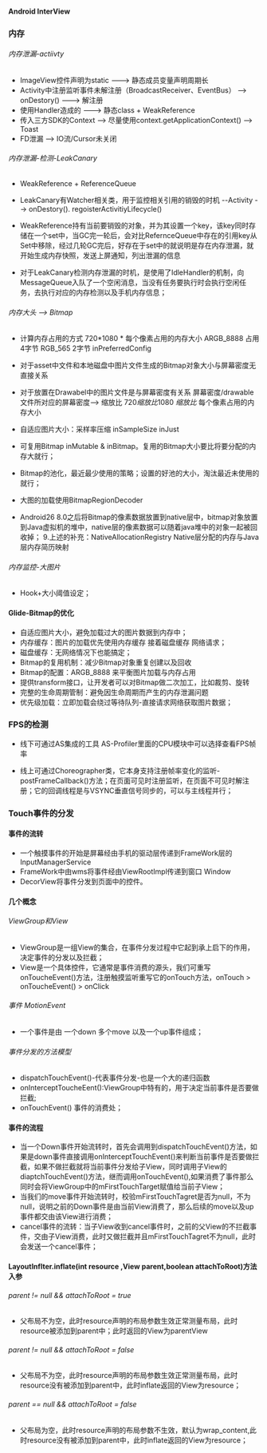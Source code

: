 #### Android InterView

### 内存

###### 内存泄漏-actiivty

- ImageView控件声明为static ---> 静态成员变量声明周期长
- Activity中注册监听事件未解注册（BroadcastReceiver、EventBus） --> onDestory() ---> 解注册
- 使用Handler造成的 ---> 静态class + WeakReference
- 传入三方SDK的Context --> 尽量使用context.getApplicationContext()  --> Toast
- FD泄漏 --> IO流/Cursor未关闭

###### 内存泄漏-检测-LeakCanary

- WeakReference + ReferenceQueue

- LeakCanary有Watcher相关类，用于监控相关引用的销毁的时机 --Activity --> onDestory(). regoisterActivitiyLifecycle()

- WeakReference持有当前要销毁的对象，并为其设置一个key，该key同时存储在一个set中，当GC完一轮后，会对比RefernceQueue中存在的引用key从Set中移除，经过几轮GC完后，好存在于set中的就说明是存在内存泄漏，就开始生成内存快照，发送上屏通知，列出泄漏的信息

- 对于LeakCanary检测内存泄漏的时机，是使用了IdleHandler的机制，向MessageQueue入队了一个空闲消息，当没有任务要执行时会执行空闲任务，去执行对应的内存检测以及手机内存信息；

###### 内存大头 --> Bitmap

- 计算内存占用的方式 720*1080 * 每个像素占用的内存大小   ARGB_8888 占用 4字节 RGB_565 2字节 inPreferredConfig

- 对于asset中文件和本地磁盘中图片文件生成的Bitmap对象大小与屏幕密度无直接关系

- 对于放置在Drawabel中的图片文件是与屏幕密度有关系 屏幕密度/drawable文件所对应的屏幕密度--> 缩放比 720*缩放比*1080 *缩放比* 每个像素占用的内存大小

- 自适应图片大小：采样率压缩 inSampleSize inJust

- 可复用Bitmap inMutable & inBitmap。复用的Bitmap大小要比将要分配的内存大就行；

- Bitmap的池化，最近最少使用的策略；设置的好池的大小，淘汰最近未使用的就行；

- 大图的加载使用BitmapRegionDecoder

- Android26 8.0之后将Bitmap的像素数据放置到native层中，bitmap对象放置到Java虚拟机的堆中，native层的像素数据可以随着java堆中的对象一起被回收掉；
  9.上述的补充：NativeAllocationRegistry Native层分配的内存与Java层内存简历映射

###### 内存监控-大图片

- Hook+大小阈值设定；

#### Glide-Bitmap的优化
- 自适应图片大小，避免加载过大的图片数据到内存中；
- 内存缓存：图片的加载优先使用内存缓存 接着磁盘缓存 网络请求；
- 磁盘缓存：无网络情况下也能搞定；
- Bitmap的复用机制：减少Bitmap对象重复创建以及回收
- Bitmap的配置：ARGB_8888 来平衡图片加载与内存占用
- 提供transform接口，让开发者可以对Bitmap做二次加工，比如裁剪、旋转
- 完整的生命周期管制：避免因生命周期而产生的内存泄漏问题
- 优先级加载：立即加载会绕过等待队列-直接请求网络获取图片数据；

### FPS的检测
- 线下可通过AS集成的工具 AS-Profiler里面的CPU模块中可以选择查看FPS帧率

- 线上可通过Choreographer类，它本身支持注册帧率变化的监听-postFrameCallback()方法；在页面可见时注册监听，在页面不可见时解注册；它的回调线程是与VSYNC垂直信号同步的，可以与主线程并行；

### Touch事件的分发
#### 事件的流转
- 一个触摸事件的开始是屏幕经由手机的驱动层传递到FrameWork层的InputManagerService
- FrameWork中由wms将事件经由ViewRootImpl传递到窗口 Window
- DecorView将事件分发到页面中的控件。
#### 几个概念
###### ViewGroup和View
- ViewGroup是一组View的集合，在事件分发过程中它起到承上启下的作用，决定事件的分发以及拦截；
- View是一个具体控件，它通常是事件消费的源头，我们可重写 onToucheEvent()方法，注册触摸监听重写它的onTouch方法，onTouch > onToucheEvent() > onClick
###### 事件 MotionEvent
- 一个事件是由 一个down 多个move 以及一个up事件组成；
###### 事件分发的方法模型
- dispatchTouchEvent()-代表事件分发-也是一个大的递归函数
- onInterceptToucheEent():ViewGroup中特有的，用于决定当前事件是否要做拦截;
- onTouchEvent() 事件的消费处；
#### 事件的流程
- 当一个Down事件开始流转时，首先会调用到dispatchTouchEvent()方法，如果是down事件直接调用onInterceptTouchEvent()来判断当前事件是否要做拦截，如果不做拦截就将当前事件分发给子View，同时调用子View的diaptchTouchEvent()方法，继而调用onTouchEvent(),如果消费了事件那么同时会将ViewGroup中的mFirstTouchTarget赋值给当前子View；
- 当我们的move事件开始流转时，校验mFirstTouchTagret是否为null，不为null，说明之前的Down事件是由当前View消费了，那么后续的move以及up事件都交由该View进行消费；
- cancel事件的流转：当子View收到cancel事件时，之前的父View的不拦截事件，交由子View消费，此时又做拦截并且mFirstTouchTagret不为null，此时会发送一个cancel事件；

#### LayoutInflter.inflate(int resource ,View parent,boolean attachToRoot)方法入参
###### parent != null && attachToRoot = true
- 父布局不为空，此时resource声明的布局参数生效正常测量布局，此时resource被添加到parent中；此时返回的View为parentView
###### parent != null && attachToRoot = false
- 父布局不为空，此时resource声明的布局参数生效正常测量布局，此时resource没有被添加到parent中，此时inflate返回的View为resource；
###### parent == null && attachToRoot = false
- 父布局为空，此时resource声明的布局参数不生效，默认为wrap_content,此时resource没有被添加到parent中，此时inflate返回的View为resource；



